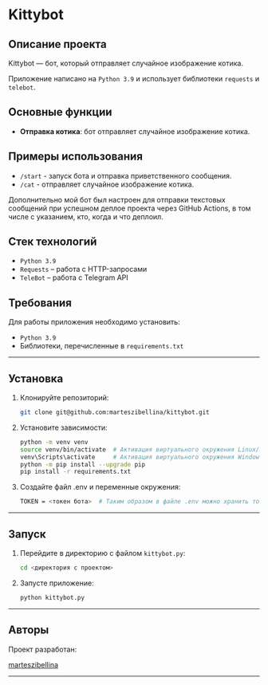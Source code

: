 # Kittybot

## Описание проекта

Kittybot — бот, который отправляет случайное изображение котика.

Приложение написано на `Python 3.9` и использует библиотеки `requests` и `telebot`.

## Основные функции

- **Отправка котика**: бот отправляет случайное изображение котика.

## Примеры использования

- `/start` - запуск бота и отправка приветственного сообщения.
- `/cat` - отправляет случайное изображение котика.

Дополнительно мой бот был настроен для отправки текстовых сообщений при успешном деплое проекта через GitHub Actions, в том числе с указанием, кто, когда и что деплоил.

## Стек технологий

- `Python 3.9`
- `Requests` – работа с HTTP-запросами
- `TeleBot` – работа с Telegram API


## Требования

Для работы приложения необходимо установить:

- `Python 3.9`
- Библиотеки, перечисленные в `requirements.txt`

---

## Установка

1. Клонируйте репозиторий:

   ```bash
   git clone git@github.com:marteszibellina/kittybot.git
   ```

2. Установите зависимости:

   ```bash
   python -m venv venv
   source venv/bin/activate  # Активация виртуального окружения Linux/macOS
   venv\Scripts\activate     # Активация виртуального окружения Windows
   python -m pip install --upgrade pip
   pip install -r requirements.txt
   ```

3. Создайте файл .env и переменные окружения:

   ```bash
   TOKEN = <токен бота>  # Таким образом в файле .env можно хранить токен бота
   ```

---

## Запуск

1. Перейдите в директорию с файлом `kittybot.py`:

   ```bash
   cd <директория с проектом>
   ```

2. Запусте приложение:

   ```bash
   python kittybot.py
   ```

---

## Авторы

Проект разработан:

[marteszibellina](https://github.com/marteszibellina)


---

